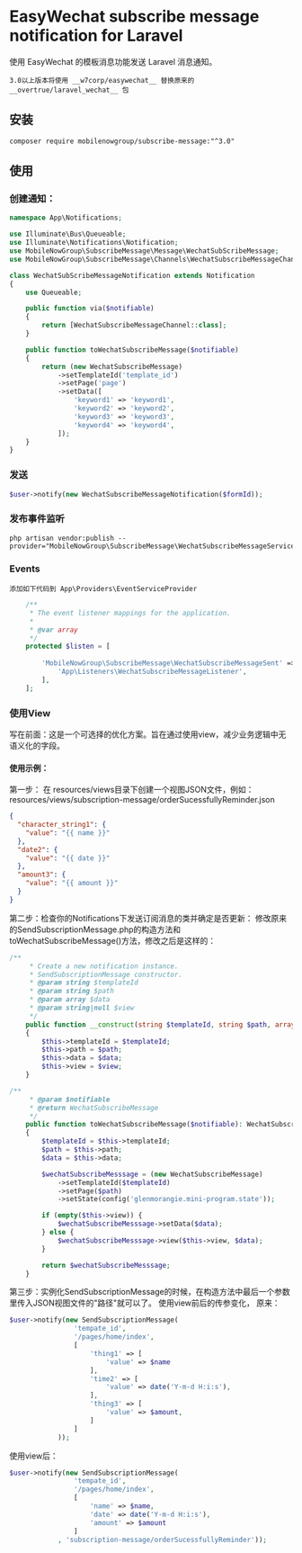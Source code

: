 # EasyWechat subscribe message notification for Laravel

使用 EasyWechat 的模板消息功能发送 Laravel 消息通知。

`3.0以上版本将使用 __w7corp/easywechat__ 替换原来的 __overtrue/laravel_wechat__ 包`

## 安装

```shell
composer require mobilenowgroup/subscribe-message:"^3.0"
```

## 使用

### 创建通知：

```php
namespace App\Notifications;

use Illuminate\Bus\Queueable;
use Illuminate\Notifications\Notification;
use MobileNowGroup\SubscribeMessage\Message\WechatSubScribeMessage;
use MobileNowGroup\SubscribeMessage\Channels\WechatSubscribeMessageChannel;

class WechatSubScribeMessageNotification extends Notification
{
    use Queueable;

    public function via($notifiable)
    {
        return [WechatSubscribeMessageChannel::class];
    }

    public function toWechatSubscribeMessage($notifiable)
    {
        return (new WechatSubscribeMessage)
            ->setTemplateId('template_id')
            ->setPage('page')
            ->setData([
                'keyword1' => 'keyword1',
                'keyword2' => 'keyword2',
                'keyword3' => 'keyword3',
                'keyword4' => 'keyword4',
            ]);
    }
}
```

### 发送

```php
$user->notify(new WechatSubscribeMessageNotification($formId));

```
### 发布事件监听
```
php artisan vendor:publish --provider="MobileNowGroup\SubscribeMessage\WechatSubscribeMessageServiceProvider" 
```

### Events
    添加如下代码到 App\Providers\EventServiceProvider
```php
    /**
     * The event listener mappings for the application.
     *
     * @var array
     */
    protected $listen = [
  
        'MobileNowGroup\SubscribeMessage\WechatSubscribeMessageSent' => [
            'App\Listeners\WechatSubscribeMessageListener',
        ],
    ];
```

### 使用View
写在前面：这是一个可选择的优化方案。旨在通过使用view，减少业务逻辑中无语义化的字段。
#### 使用示例：
第一步： 在 resources/views目录下创建一个视图JSON文件，例如：
        resources/views/subscription-message/orderSucessfullyReminder.json

```json
{
  "character_string1": {
    "value": "{{ name }}"
  },
  "date2": {
    "value": "{{ date }}"
  },
  "amount3": {
    "value": "{{ amount }}"
  }
}
```
 第二步：检查你的Notifications下发送订阅消息的类并确定是否更新：
修改原来的SendSubscriptionMessage.php的构造方法和toWechatSubscribeMessage()方法，修改之后是这样的：

```php
/**
     * Create a new notification instance.
     * SendSubscriptionMessage constructor.
     * @param string $templateId
     * @param string $path
     * @param array $data
     * @param string|null $view
     */
    public function __construct(string $templateId, string $path, array $data, ?string $view = null)
    {
        $this->templateId = $templateId;
        $this->path = $path;
        $this->data = $data;
        $this->view = $view;
    }
```

```php
/**
     * @param $notifiable
     * @return WechatSubscribeMessage
     */
    public function toWechatSubscribeMessage($notifiable): WechatSubscribeMessage
    {
        $templateId = $this->templateId;
        $path = $this->path;
        $data = $this->data;

        $wechatSubscribeMesssage = (new WechatSubscribeMessage)
            ->setTemplateId($templateId)
            ->setPage($path)
            ->setState(config('glenmorangie.mini-program.state'));

        if (empty($this->view)) {
            $wechatSubscribeMesssage->setData($data);
        } else {
            $wechatSubscribeMesssage->view($this->view, $data);
        }

        return $wechatSubscribeMesssage;
    }
```

第三步：实例化SendSubscriptionMessage的时候，在构造方法中最后一个参数里传入JSON视图文件的"路径"就可以了。 使用view前后的传参变化，
原来：
```php
$user->notify(new SendSubscriptionMessage(
                'tempate_id',
                '/pages/home/index',
                [
                    'thing1' => [
                        'value' => $name
                    ],
                    'time2' => [
                        'value' => date('Y-m-d H:i:s'),
                    ],
                    'thing3' => [
                        'value' => $amount,
                    ]
                ]
            ));
```
使用view后：
```php
$user->notify(new SendSubscriptionMessage(
                'tempate_id',
                '/pages/home/index',
                [
                    'name' => $name,
                    'date' => date('Y-m-d H:i:s'),
                    'amount' => $amount
                ]
            , 'subscription-message/orderSucessfullyReminder'));

```